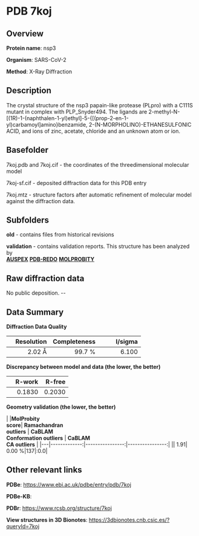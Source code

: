 # PDB 7koj

## Overview

**Protein name**: nsp3

**Organism**: SARS-CoV-2

**Method**: X-Ray Diffraction

## Description

The crystal structure of the nsp3 papain-like protease (PLpro) with a C111S mutant in complex with PLP_Snyder494. The ligands are 2-methyl-N-[(1R)-1-(naphthalen-1-yl)ethyl]-5-{[(prop-2-en-1-yl)carbamoyl]amino}benzamide, 2-(N-MORPHOLINO)-ETHANESULFONIC ACID, and ions of zinc, acetate, chloride and an unknown atom or ion.

## Basefolder

7koj.pdb and 7koj.cif - the coordinates of the threedimensional molecular model

7koj-sf.cif - deposited diffraction data for this PDB entry

7koj.mtz - structure factors after automatic refinement of molecular model against the diffraction data.

## Subfolders



**old** - contains files from historical revisions

**validation** - contains validation reports. This structure has been analyzed by <br>[**AUSPEX**](https://github.com/thorn-lab/coronavirus_structural_task_force/tree/master/pdb/nsp3/SARS-CoV-2/7koj/validation/auspex) [**PDB-REDO**](https://github.com/thorn-lab/coronavirus_structural_task_force/tree/master/pdb/nsp3/SARS-CoV-2/7koj/validation/pdb-redo) [**MOLPROBITY**](https://github.com/thorn-lab/coronavirus_structural_task_force/tree/master/pdb/nsp3/SARS-CoV-2/7koj/validation/molprobity)    



## Raw diffraction data

No public deposition. --<br> 

## Data Summary
**Diffraction Data Quality**

|   | Resolution | Completeness| I/sigma |
|---|-------------:|----------------:|--------------:|
|   |2.02 Å|99.7  %|<img width=50/>6.100|

**Discrepancy between model and data (the lower, the better)**

|   | **R-work**| **R-free**   
|---|-------------:|----------------:|           
||  0.1830|  0.2030|

**Geometry validation (the lower, the better)**

|   |**MolProbity<br>score**| **Ramachandran<br>outliers** | **CaBLAM<br>Conformation outliers** | **CaBLAM<br>CA outliers** |
|---|-------------:|----------------:|----------------:|
||  1.91|  0.00 %|137|:0.0|

 

 



## Other relevant links 
**PDBe**:  https://www.ebi.ac.uk/pdbe/entry/pdb/7koj

**PDBe-KB**:  
 
**PDBr**: https://www.rcsb.org/structure/7koj 

**View structures in 3D Bionotes**: https://3dbionotes.cnb.csic.es/?queryId=7koj

